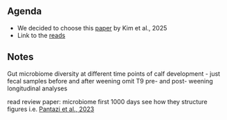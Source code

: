 ## Agenda
* We decided to choose this [paper](https://www.nature.com/articles/s41597-025-04677-7) by Kim et al., 2025
* Link to the [reads](https://www.ncbi.nlm.nih.gov/Traces/study/?acc=SRP520455&f=env_broad_scale_sam_ss%3An%3Benv_local_scale_sam_ss%3An&o=acc_s%3Aa#)

## Notes
Gut microbiome diversity at different time points of calf development - just fecal samples
  before and after weening 
  omit T9
  pre- and post- weening 
  longitudinal analyses 

read review paper: microbiome first 1000 days 
  see how they structure figures 
  i.e. [Pantazi et al., 2023](https://pmc.ncbi.nlm.nih.gov/articles/PMC10457741/) 
  
